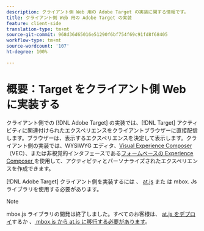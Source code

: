 ```yaml
---
description: クライアント側 Web 用の Adobe Target の実装に関する情報です。
title: クライアント側 Web 用の Adobe Target の実装
feature: client-side
translation-type: tm+mt
source-git-commit: 968d36d65016e51290f6bf754f69c91fd8f68405
workflow-type: tm+mt
source-wordcount: '107'
ht-degree: 100%

---
```



# 概要：Target をクライアント側 Web に実装する

クライアント側での [!DNL Adobe Target] の実装では、[!DNL Target] アクティビティに関連付けられたエクスペリエンスをクライアントブラウザーに直接配信します。ブラウザーは、表示するエクスペリエンスを決定して表示します。クライアント側の実装では、WYSIWYG エディタ、[Visual Experience Composer](/help/c-experiences/c-visual-experience-composer/visual-experience-composer.md) （VEC）、または非視覚的インタフェースである[フォームベースの Experience Composer ](/help/c-experiences/form-experience-composer.md)を使用して、アクティビティとパーソナライズされたエクスペリエンスを作成できます。

[!DNL Adobe Target] クライアント側を実装するには 、 [at.js](/help/c-implementing-target/c-implementing-target-for-client-side-web/c-how-atjs-works/how-atjs-works.md) また は mbox. Js ライブラリを使用する必要があります。

>[!NOTE]
>
>mbox.js ライブラリの開発は終了しました。すべてのお客様は、 [at.js をデプロイ](/help/c-implementing-target/c-implementing-target-for-client-side-web/how-to-deployatjs/how-to-deployatjs.md)するか 、[ mbox.js から at.js に移行する必要があります](/help/c-implementing-target/c-implementing-target-for-client-side-web/t-mbox-download/c-target-atjs-implementation/target-migrate-atjs.md)。
